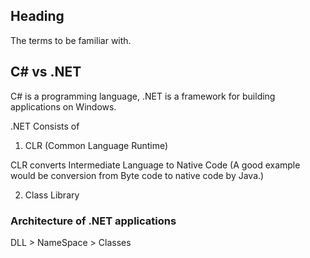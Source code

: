 ## Heading

The terms to be familiar with.

## C# vs .NET

C# is a programming language, .NET is a framework for building applications on Windows.

.NET Consists of 

1) CLR (Common Language Runtime)

CLR converts Intermediate Language to Native Code (A good example would be conversion from Byte code to native code by Java.)

2) Class Library

### Architecture of .NET applications 

DLL > NameSpace > Classes